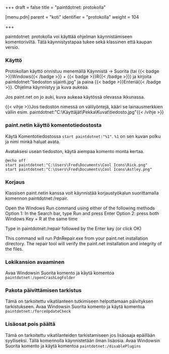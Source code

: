 +++
draft = false
title = "paintdotnet: protokolla"

[menu.pdn]
    parent = "koti"
    identifier = "protokolla"
    weight = 104

+++

paintdotnet: protokolla voi käyttää ohjelman käynnistämiseen komentoriviltä. Tätä käynnistystapaa tukee sekä klassinen että kaupan versio.

### Käyttö

Protokollan käyttö onnistuu menemällä Käynnistä &rarr; Suorita (tai {{< badge >}}Windows{{< /badge >}} + {{< badge >}}R{{< /badge >}}) ja kirjoita paintdotnet:"tiedoston sijainti.jpg"
ja paina {{< badge >}}Enteriä{{< /badge >}}. Ohjelma käynnistyy ja kuva aukeaa.

Jos paint.net on jo auki, kuva aukeaa käytössä olevassa ikkunassa.

{{< vihje >}}Jos tiedoston nimessä on välilyöntejä, kääri se lainausmerkkien väliin esim. paintdotnet:"C:\Käyttäjät\Pekka\Kuvat\tiedosto.jpg"{{< /vihje >}}

### paint.netin käyttö komentotiedostosta

Käytä Komentotiedostossa `start paintdotnet:"%1"`. `%1` on sen kuvan polku ja nimi minkä haluat avata.

Avataksesi usean tiedoston, käytä aiempaa komento monta kertaa.

```
@echo off
start paintdotnet:"C:\Users\Fred\Documents\Cool Icons\Rick.png"
start paintdotnet:"C:\Users\Fred\Documents\Cool Icons\Astley.png"
```

### Korjaus

Klassisen paint.netin kanssa voit käynnistää korjaustyökalun suorittamalla komennon paintdotnet:/repair.

Open the Windows Run command using either of the following methods
Option 1: In the Search bar, type Run and press Enter
Option 2: press both Windows Key + R at the same time

Type in paintdotnet:/repair followed by the Enter key (or click OK)

This command will run PdnRepair.exe from your paint.net installation directory. The repair tool will verify the paint.net installation and integrity of the files.

### Lokikansion avaaminen

Avaa Windowsin Suorita komento ja käytä komentoa `paintdotnet:/openCrashLogFolder`

### Pakota päivittämisen tarkistus

Tämä on tarkoitettu vikatilanteen tutkimiseen helpottamaan päivityksen tarkistukseen.
Avaa Windowsin Suorita komento ja käytä komentoa `paintdotnet:/forceUpdateCheck`

### Lisäosat pois päältä

Tämä on tarkoitettu vikatilanteiden tarkistamiseen jos lisäosaja epäillään syylliseksi. Tällä komennolla käynnistetään ilman lisäosia.
Avaa Windowsin Suorita komento ja käytä komentoa `paintdotnet:/disablePlugins`
